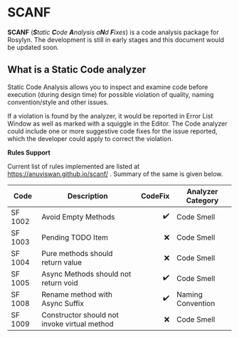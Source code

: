 # SCANF

**SCANF** (_**S**tatic **C**ode **A**nalysis a**N**d **F**ixes_) is a code analysis package for Rosylyn. The development is still in early stages and this document would be updated soon.

## What is a Static Code analyzer

Static Code Analysis allows you to inspect and examine code before execution (during design time) for possible violation of quality, naming convention/style and other issues.

If a violation is found by the analyzer, it would be reported in Error List Window as well as marked with a squiggle in the Editor. The Code analyzer could include one or more suggestive code fixes for the issue reported, which the developer could apply to correct the violation.

**Rules Support**

Current list of rules implemented are listed at https://anuviswan.github.io/scanf/ . Summary of the same is given below.

| Code    | Description                                  |            CodeFix | Analyzer Category |
| ------- | -------------------------------------------- | -----------------: | ----------------- |
| SF 1002 | Avoid Empty Methods                          | :heavy_check_mark: | Code Smell        |
| SF 1003 | Pending TODO Item                            |                :x: | Code Smell        |
| SF 1004 | Pure methods should return value             |                :x: | Code Smell        |
| SF 1005 | Async Methods should not return void         | :heavy_check_mark: | Code Smell        |
| SF 1008 | Rename method with Async Suffix              | :heavy_check_mark: | Naming Convention |
| SF 1009 | Constructor should not invoke virtual method |                :x: | Code Smell        |
